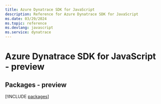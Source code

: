 ```yaml
---
title: Azure Dynatrace SDK for JavaScript
description: Reference for Azure Dynatrace SDK for JavaScript
ms.date: 03/29/2024
ms.topic: reference
ms.devlang: javascript
ms.service: dynatrace
---
```

# Azure Dynatrace SDK for JavaScript - preview
## Packages - preview
[!INCLUDE [packages](dynatrace-index.md)]